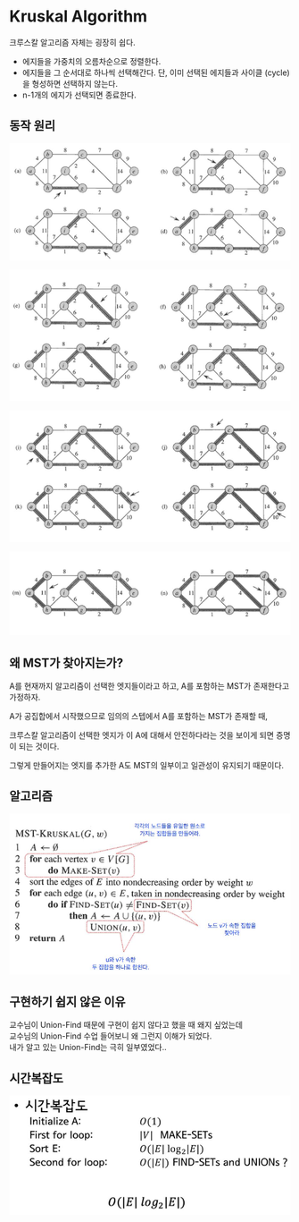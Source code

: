 # Kruskal Algorithm

크루스칼 알고리즘 자체는 굉장히 쉽다.

* 에지들을 가중치의 오름차순으로 정렬한다. 
* 에지들을 그 순서대로 하나씩 선택해간다. 단, 이미 선택된 에지들과 사이클 \(cycle\)을 형성하면 선택하지 않는다. 
* n-1개의 에지가 선택되면 종료한다.

## 동작 원리

![](../../../../../.gitbook/assets/kruskal1.JPG)

![](../../../../../.gitbook/assets/kruskal2.JPG)

![](../../../../../.gitbook/assets/kruskal3.JPG)

![](../../../../../.gitbook/assets/kruskal4.JPG)

## 왜 MST가 찾아지는가?

A를 현재까지 알고리즘이 선택한 엣지들이라고 하고, A를 포함하는 MST가 존재한다고 가정하자.

A가 공집합에서 시작했으므로 임의의 스텝에서 A를 포함하는 MST가 존재할 때, 

크루스칼 알고리즘이 선택한 엣지가 이 A에 대해서 안전하다라는 것을 보이게 되면 증명이 되는 것이다. 

그렇게 만들어지는 엣지를 추가한 A도 MST의 일부이고 일관성이 유지되기 때문이다.

## 알고리즘

![](../../../../../.gitbook/assets/kruskal_algorithim.JPG)

## 구현하기 쉽지 않은 이유

교수님이 Union-Find 때문에 구현이 쉽지 않다고 했을 때 왜지 싶었는데   
교수님의 Union-Find 수업 들어보니 왜 그런지 이해가 되었다.   
내가 알고 있는 Union-Find는 극히 일부였었다..

## 시간복잡도

![](../../../../../.gitbook/assets/kruskal_timecomplex.JPG)

